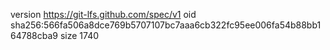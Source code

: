 version https://git-lfs.github.com/spec/v1
oid sha256:566fa506a8dce769b5707107bc7aaa6cb322fc95ee006fa54b88bb164788cba9
size 1740
